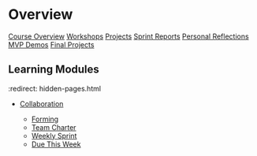 # Overview

[Course Overview](course-overview.md)
[Workshops](lessons/workshops.md)
[Projects](lessons/projects.md)
[Sprint Reports](lessons/sprint-reports.md)
[Personal Reflections](lessons/personal-reflection.md)
[MVP Demos](lessons/mvp-demos.md)
[Final Projects](lessons/final-projects.md)

## Learning Modules

:redirect: hidden-pages.html

<!--
- [Workshops](lessons/workshops.md)

  - [Kickoff](lessons/workshops/kickoff.md)
- [Git](lessons/workshops/git.md)
  - [Branching and Merging](lessons/workshops/branching-and-merging.md)
  - [Code Review](lessons/workshops/code-review.md)
  - [How to Demo a Project](lessons/workshops/demos.md) -->

- [Collaboration](lessons/collaboration.md)

  - [Forming](lessons/collaboration/forming.md)
  - [Team Charter](lessons/collaboration/team-charter.md)
  - [Weekly Sprint](lessons/collaboration/sprint.md)
  - [Due This Week](lessons/collaboration/due-this-week.md)

  <!--
        - [Storming](lessons/collaboration/storming.md)
        - [Norming](lessons/collaboration/norming.md)
        - [Performing](lessons/collaboration/performing.md)
        - [Conflict](lessons/collaboration/conflict.md)
        - [Feedback](lessons/collaboration/feedback.md)
        - [Bonus: Emotional Intelligence](lessons/collaboration/eq.md)

  -->
